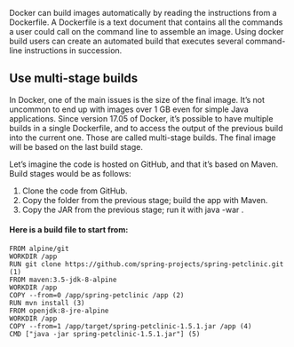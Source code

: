 Docker can build images automatically by reading the instructions from a Dockerfile. A Dockerfile is a text document that contains all the commands a user could call on the command line to assemble an image. Using docker build users can create an automated build that executes several command-line instructions in succession.

## Use multi-stage builds
  In Docker, one of the main issues is the size of the final image. It’s not uncommon to end up with images over 1 GB even for simple Java applications. Since version 17.05 of Docker, it’s possible to have multiple builds in a single Dockerfile, and to access the output of the previous build into the current one. Those are called multi-stage builds. The final image will be based on the last build stage.

Let’s imagine the code is hosted on GitHub, and that it’s based on Maven. Build stages would be as follows:

1. Clone the code from GitHub.
2. Copy the folder from the previous stage; build the app with Maven.
3. Copy the JAR from the previous stage; run it with java -war .

#### Here is a build file to start from:

````text
FROM alpine/git
WORKDIR /app
RUN git clone https://github.com/spring-projects/spring-petclinic.git (1)
FROM maven:3.5-jdk-8-alpine
WORKDIR /app
COPY --from=0 /app/spring-petclinic /app (2)
RUN mvn install (3)
FROM openjdk:8-jre-alpine
WORKDIR /app
COPY --from=1 /app/target/spring-petclinic-1.5.1.jar /app (4)
CMD ["java -jar spring-petclinic-1.5.1.jar"] (5)



